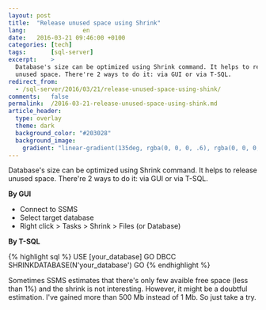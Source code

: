 ```yaml
---
layout: post
title:  "Release unused space using Shrink"
lang:                en
date:   2016-03-21 09:46:00 +0100
categories: [tech]
tags:       [sql-server]
excerpt:    >
  Database's size can be optimized using Shrink command. It helps to release
  unused space. There're 2 ways to do it: via GUI or via T-SQL.
redirect_from:
  - /sql-server/2016/03/21/release-unused-space-using-shink/
comments:   false
permalink:  /2016-03-21-release-unused-space-using-shink.md
article_header:
  type: overlay
  theme: dark
  background_color: "#203028"
  background_image:
    gradient: "linear-gradient(135deg, rgba(0, 0, 0, .6), rgba(0, 0, 0, .4))"
---
```


Database's size can be optimized using Shrink command. It helps to release
unused space. There're 2 ways to do it: via GUI or via T-SQL.

__By GUI__

* Connect to SSMS
* Select target database
* Right click > Tasks > Shrink > Files (or Database)

__By T-SQL__

{% highlight sql %}
USE [your_database]
GO
DBCC SHRINKDATABASE(N'your_database')
GO
{% endhighlight %}

Sometimes SSMS estimates that there's only few avaible free space (less than 1%)
and the shrink is not interesting. However, it might be a doubtful estimation.
I've gained more than 500 Mb instead of 1 Mb. So just take a try.
